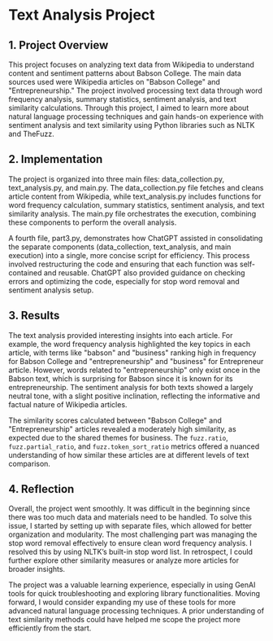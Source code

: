 # Text Analysis Project

## 1. Project Overview

This project focuses on analyzing text data from Wikipedia to understand content and sentiment patterns about Babson College. The main data sources used were Wikipedia articles on "Babson College" and "Entrepreneurship." The project involved processing text data through word frequency analysis, summary statistics, sentiment analysis, and text similarity calculations. Through this project, I aimed to learn more about natural language processing techniques and gain hands-on experience with sentiment analysis and text similarity using Python libraries such as NLTK and TheFuzz.

## 2. Implementation
The project is organized into three main files: data_collection.py, text_analysis.py, and main.py. The data_collection.py file fetches and cleans article content from Wikipedia, while text_analysis.py includes functions for word frequency calculation, summary statistics, sentiment analysis, and text similarity analysis. The main.py file orchestrates the execution, combining these components to perform the overall analysis.

A fourth file, part3.py, demonstrates how ChatGPT assisted in consolidating the separate components (data_collection, text_analysis, and main execution) into a single, more concise script for efficiency. This process involved restructuring the code and ensuring that each function was self-contained and reusable. ChatGPT also provided guidance on checking errors and optimizing the code, especially for stop word removal and sentiment analysis setup.

## 3. Results

The text analysis provided interesting insights into each article. For example, the word frequency analysis highlighted the key topics in each article, with terms like "babson" and "business" ranking high in frequency for Babson College and "entrepreneurship" and "business" for Entrepreneur article. However, words related to "entrepreneurship" only exist once in the Babson text, which is surprising for Babson since it is known for its entrepreneurship. The sentiment analysis for both texts showed a largely neutral tone, with a slight positive inclination, reflecting the informative and factual nature of Wikipedia articles.

The similarity scores calculated between "Babson College" and "Entrepreneurship" articles revealed a moderately high similarity, as expected due to the shared themes for business. The `fuzz.ratio`, `fuzz.partial_ratio`, and `fuzz.token_sort_ratio` metrics offered a nuanced understanding of how similar these articles are at different levels of text comparison.


## 4. Reflection

Overall, the project went smoothly. It was difficult in the beginning since there was too much data and materials need to be handled. To solve this issue, I started by setting up with separate files, which allowed for better organization and modularity. The most challenging part was managing the stop word removal effectively to ensure clean word frequency analysis. I resolved this by using NLTK’s built-in stop word list. In retrospect, I could further explore other similarity measures or analyze more articles for broader insights.

The project was a valuable learning experience, especially in using GenAI tools for quick troubleshooting and exploring library functionalities. Moving forward, I would consider expanding my use of these tools for more advanced natural language processing techniques. A prior understanding of text similarity methods could have helped me scope the project more efficiently from the start.